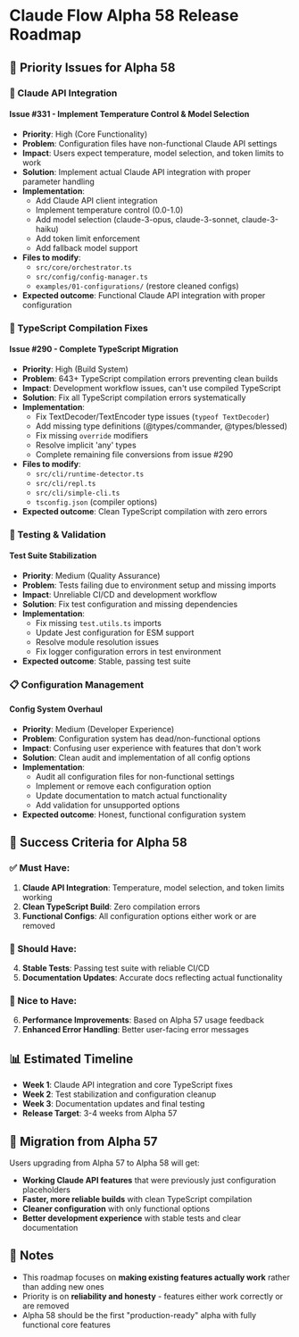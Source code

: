 # Claude Flow Alpha 58 Release Roadmap

## 🎯 Priority Issues for Alpha 58

### 🤖 Claude API Integration

#### **Issue #331 - Implement Temperature Control & Model Selection**
- **Priority**: High (Core Functionality)
- **Problem**: Configuration files have non-functional Claude API settings
- **Impact**: Users expect temperature, model selection, and token limits to work
- **Solution**: Implement actual Claude API integration with proper parameter handling
- **Implementation**:
  - Add Claude API client integration
  - Implement temperature control (0.0-1.0)
  - Add model selection (claude-3-opus, claude-3-sonnet, claude-3-haiku)
  - Add token limit enforcement
  - Add fallback model support
- **Files to modify**: 
  - `src/core/orchestrator.ts`
  - `src/config/config-manager.ts`
  - `examples/01-configurations/` (restore cleaned configs)
- **Expected outcome**: Functional Claude API integration with proper configuration

### 🔧 TypeScript Compilation Fixes

#### **Issue #290 - Complete TypeScript Migration** 
- **Priority**: High (Build System)
- **Problem**: 643+ TypeScript compilation errors preventing clean builds
- **Impact**: Development workflow issues, can't use compiled TypeScript
- **Solution**: Fix all TypeScript compilation errors systematically
- **Implementation**:
  - Fix TextDecoder/TextEncoder type issues (`typeof TextDecoder`)
  - Add missing type definitions (@types/commander, @types/blessed)
  - Fix missing `override` modifiers
  - Resolve implicit 'any' types
  - Complete remaining file conversions from issue #290
- **Files to modify**: 
  - `src/cli/runtime-detector.ts`
  - `src/cli/repl.ts`
  - `src/cli/simple-cli.ts`
  - `tsconfig.json` (compiler options)
- **Expected outcome**: Clean TypeScript compilation with zero errors

### 🧪 Testing & Validation

#### **Test Suite Stabilization**
- **Priority**: Medium (Quality Assurance)
- **Problem**: Tests failing due to environment setup and missing imports
- **Impact**: Unreliable CI/CD and development workflow
- **Solution**: Fix test configuration and missing dependencies
- **Implementation**:
  - Fix missing `test.utils.ts` imports
  - Update Jest configuration for ESM support
  - Resolve module resolution issues
  - Fix logger configuration errors in test environment
- **Expected outcome**: Stable, passing test suite

### 📋 Configuration Management

#### **Config System Overhaul**
- **Priority**: Medium (Developer Experience)
- **Problem**: Configuration system has dead/non-functional options
- **Impact**: Confusing user experience with features that don't work
- **Solution**: Clean audit and implementation of all config options
- **Implementation**:
  - Audit all configuration files for non-functional settings
  - Implement or remove each configuration option
  - Update documentation to match actual functionality
  - Add validation for unsupported options
- **Expected outcome**: Honest, functional configuration system

## 🚀 Success Criteria for Alpha 58

### ✅ Must Have:
1. **Claude API Integration**: Temperature, model selection, and token limits working
2. **Clean TypeScript Build**: Zero compilation errors
3. **Functional Configs**: All configuration options either work or are removed

### 🎯 Should Have:
4. **Stable Tests**: Passing test suite with reliable CI/CD
5. **Documentation Updates**: Accurate docs reflecting actual functionality

### 💎 Nice to Have:
6. **Performance Improvements**: Based on Alpha 57 usage feedback
7. **Enhanced Error Handling**: Better user-facing error messages

## 📊 Estimated Timeline

- **Week 1**: Claude API integration and core TypeScript fixes
- **Week 2**: Test stabilization and configuration cleanup
- **Week 3**: Documentation updates and final testing
- **Release Target**: 3-4 weeks from Alpha 57

## 🔄 Migration from Alpha 57

Users upgrading from Alpha 57 to Alpha 58 will get:
- **Working Claude API features** that were previously just configuration placeholders
- **Faster, more reliable builds** with clean TypeScript compilation
- **Cleaner configuration** with only functional options
- **Better development experience** with stable tests and clear documentation

## 📝 Notes

- This roadmap focuses on **making existing features actually work** rather than adding new ones
- Priority is on **reliability and honesty** - features either work correctly or are removed
- Alpha 58 should be the first "production-ready" alpha with fully functional core features